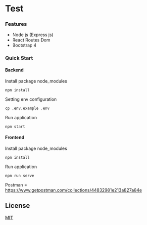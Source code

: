 # Test

### Features

- Node js (Express js)
- React Routes Dom
- Bootstrap 4

### Quick Start

#### Backend

Install package node_modules
  
    npm install

Setting env configuration
  
    cp .env.example .env

Run application
  
    npm start

#### Frontend
Install package node_modules
  
    npm install

Run application
  
    npm run serve


Postman = https://www.getpostman.com/collections/44832981e213a827a84e

## License

[MIT](LICENSE)
